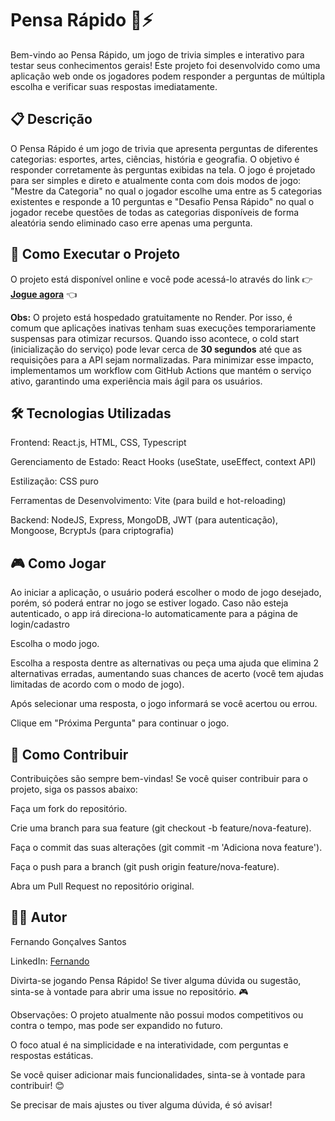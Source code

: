 # Pensa Rápido 🧠⚡
Bem-vindo ao Pensa Rápido, um jogo de trivia simples e interativo para testar seus conhecimentos gerais! Este projeto foi desenvolvido como uma aplicação web onde os jogadores podem responder a perguntas de múltipla escolha e verificar suas respostas imediatamente.

## 📋 Descrição
O Pensa Rápido é um jogo de trivia que apresenta perguntas de diferentes categorias: esportes, artes, ciências, história e geografia. O objetivo é responder corretamente às perguntas exibidas na tela. O jogo é projetado para ser simples e direto e atualmente conta com dois modos de jogo: "Mestre da Categoria" no qual o jogador escolhe uma entre as 5 categorias existentes e responde a 10 perguntas e "Desafio Pensa Rápido" no qual o jogador recebe questões de todas as categorias disponíveis de forma aleatória sendo eliminado caso erre apenas uma pergunta.

## 🚀 Como Executar o Projeto
O projeto está disponível online e você pode acessá-lo através do link 👉 **[Jogue agora](https://pensa-rapido.onrender.com)** 👈 

**Obs:** O projeto está hospedado gratuitamente no Render. Por isso, é comum que aplicações inativas tenham suas execuções temporariamente suspensas para otimizar recursos. Quando isso acontece, o cold start (inicialização do serviço) pode levar cerca de **30 segundos** até que as requisições para a API sejam normalizadas. Para minimizar esse impacto, implementamos um workflow com GitHub Actions que mantém o serviço ativo, garantindo uma experiência mais ágil para os usuários.


## 🛠️ Tecnologias Utilizadas
Frontend: React.js, HTML, CSS, Typescript

Gerenciamento de Estado: React Hooks (useState, useEffect, context API)

Estilização: CSS puro

Ferramentas de Desenvolvimento: Vite (para build e hot-reloading)

Backend: NodeJS, Express, MongoDB, JWT (para autenticação), Mongoose, BcryptJs (para criptografia)


## 🎮 Como Jogar
Ao iniciar a aplicação, o usuário poderá escolher o modo de jogo desejado, porém, só poderá entrar no jogo se estiver logado. Caso não esteja autenticado, o app irá direciona-lo automaticamente para a página de login/cadastro

Escolha o modo jogo.

Escolha a resposta dentre as alternativas ou peça uma ajuda que elimina 2 alternativas erradas, aumentando suas chances de acerto (você tem ajudas limitadas de acordo com o modo de jogo).

Após selecionar uma resposta, o jogo informará se você acertou ou errou.

Clique em "Próxima Pergunta" para continuar o jogo.

## 🤝 Como Contribuir
Contribuições são sempre bem-vindas! Se você quiser contribuir para o projeto, siga os passos abaixo:

Faça um fork do repositório.

Crie uma branch para sua feature (git checkout -b feature/nova-feature).

Faça o commit das suas alterações (git commit -m 'Adiciona nova feature').

Faça o push para a branch (git push origin feature/nova-feature).

Abra um Pull Request no repositório original.



## 👨‍💻 Autor
Fernando Gonçalves Santos

LinkedIn: [Fernando](www.linkedin.com/in/fernando-goncalves-santos)

Divirta-se jogando Pensa Rápido! Se tiver alguma dúvida ou sugestão, sinta-se à vontade para abrir uma issue no repositório. 🎮

Observações:
O projeto atualmente não possui modos competitivos ou contra o tempo, mas pode ser expandido no futuro.

O foco atual é na simplicidade e na interatividade, com perguntas e respostas estáticas.

Se você quiser adicionar mais funcionalidades, sinta-se à vontade para contribuir! 😊

Se precisar de mais ajustes ou tiver alguma dúvida, é só avisar!
